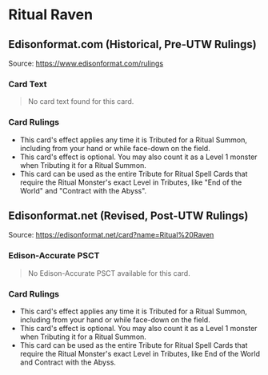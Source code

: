 # Ritual Raven

## Edisonformat.com (Historical, Pre-UTW Rulings)

Source: https://www.edisonformat.com/rulings

### Card Text

> No card text found for this card.

### Card Rulings

*   This card's effect applies any time it is Tributed for a Ritual Summon, including from your hand or while face-down on the field.
*   This card's effect is optional. You may also count it as a Level 1 monster when Tributing it for a Ritual Summon.
*   This card can be used as the entire Tribute for Ritual Spell Cards that require the Ritual Monster's exact Level in Tributes, like "End of the World" and "Contract with the Abyss".

## Edisonformat.net (Revised, Post-UTW Rulings)

Source: https://edisonformat.net/card?name=Ritual%20Raven

### Edison-Accurate PSCT

> No Edison-Accurate PSCT available for this card.

### Card Rulings

*   This card's effect applies any time it is Tributed for a Ritual Summon, including from your hand or while face-down on the field.
*   This card's effect is optional. You may also count it as a Level 1 monster when Tributing it for a Ritual Summon.
*   This card can be used as the entire Tribute for Ritual Spell Cards that require the Ritual Monster's exact Level in Tributes, like End of the World and Contract with the Abyss.
            